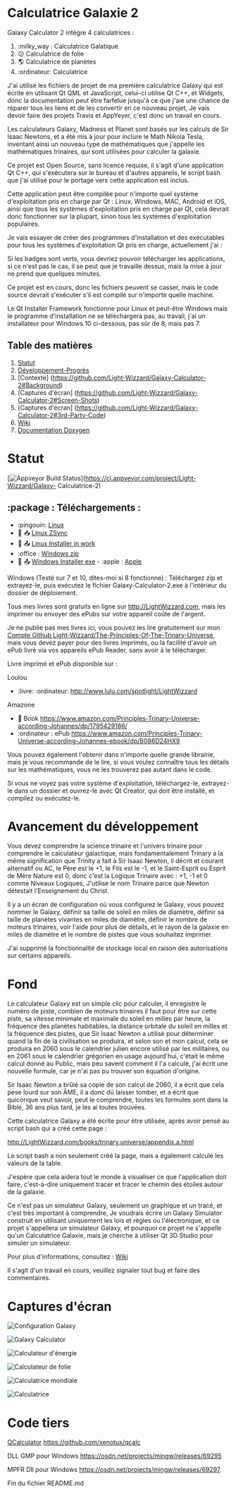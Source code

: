 # Calculatrice Galaxie 2

Galaxy Calculator 2 intègre 4 calculatrices :

1. :milky_way : Calculatrice Galatique
2. :confused: Calculatrice de folie
3. :earth_americas: Calculatrice de planètes
4. :ordinateur: Calculatrice

J'ai utilisé les fichiers de projet de ma première calculatrice Galaxy qui est écrite en utilisant Qt QML et JavaScript,
celui-ci utilise Qt C++, et Widgets,
donc la documentation peut être farfelue jusqu'à ce que j'aie une chance de réparer tous les liens et de les convertir en ce nouveau projet,
Je vais devoir faire des projets Travis et AppYeyer, c'est donc un travail en cours.

Les calculateurs Galaxy, Madness et Planet sont basés sur les calculs de Sir Isaac Newtons,
et a été mis à jour pour inclure le Math Nikola Tesla,
inventant ainsi un nouveau type de mathématiques que j'appelle les mathématiques trinaires, qui sont utilisées pour calculer la galaxie.

Ce projet est Open Source, sans licence requise, il s'agit d'une application Qt C++,
qui s'exécutera sur le bureau et d'autres appareils, le script bash que j'ai utilisé pour le portage vers cette application est inclus.

Cette application peut être compilée pour n'importe quel système d'exploitation pris en charge par Qt : Linux, Windows, MAC, Android et iOS,
ainsi que tous les systèmes d'exploitation pris en charge par Qt, cela devrait donc fonctionner sur la plupart, sinon tous les systèmes d'exploitation populaires.

Je vais essayer de créer des programmes d'installation et des exécutables pour tous les systèmes d'exploitation Qt pris en charge, actuellement j'ai :

Si les badges sont verts, vous devriez pouvoir télécharger les applications, si ce n'est pas le cas,
il se peut que je travaille dessus, mais la mise à jour ne prend que quelques minutes.

Ce projet est en cours, donc les fichiers peuvent se casser, mais le code source devrait s'exécuter s'il est compilé sur n'importe quelle machine.

Le Qt Installer Framework fonctionne pour Linux et peut-être Windows mais le programme d'installation ne se téléchargera pas,
au travail, j'ai un installateur pour Windows 10 ci-dessous, pas sûr de 8, mais pas 7.

## Table des matières

1. [Statut](https://github.com/Light-Wizzard/Galaxy-Calculator-2#Status)
2. [Développement-Progrès](https://github.com/Light-Wizzard/Galaxy-Calculator-2#Development-Progress)
3. [Contexte] (https://github.com/Light-Wizzard/Galaxy-Calculator-2#Background)
4. [Captures d'écran] (https://github.com/Light-Wizzard/Galaxy-Calculator-2#Screen-Shots)
5. [Captures d'écran] (https://github.com/Light-Wizzard/Galaxy-Calculator-2#3rd-Party-Code)
6. [Wiki](https://github.com/Light-Wizzard/Galaxy-Calculator-2/wiki)
7. [Documentation Doxygen](https://light-wizzard.github.io/Galaxy-Calculator-2)

# Statut

[![Appveyor Build Status](https://ci.appveyor.com/api/projects/status/j7htumuwfx31elf6?svg=true)](https://ci.appveyor.com/project/Light-Wizzard/Galaxy- Calculatrice-2)

## :package : **Téléchargements :**

 - :pingouin: [Linux](https://github.com/Light-Wizzard/Galaxy-Calculator-2/releases/download/continuous/Galaxy-Calculator-2-x86_64.AppImage)
 - :penguin: :inbox_tray: [Linux ZSync](https://github.com/Light-Wizzard/Galaxy-Calculator-2/releases/download/continuous/Galaxy-Calculator-2-x86_64.AppImage.zsync)
 - :penguin: :outbox_tray: [Linux Installer in work](https://github.com/Light-Wizzard/Galaxy-Calculator-2/releases/download/continuous/Galaxy-Calculator-2-Linux-Installer)
 - :office : [Windows zip](https://github.com/Light-Wizzard/Galaxy-Calculator-2/releases/download/continuous/GalaxyCalculator2-Windows.zip)
 - :office: :outbox_tray: [Windows Installer exe](https://github.com/Light-Wizzard/Galaxy-Calculator-2/releases/download/continuous/GalaxyCalculator2.exe)
 - :apple : [Apple](https://github.com/Light-Wizzard/Galaxy-Calculator-2/releases/download/continuous/Galaxy-Calculator-2.dmg)

Windows (Testé sur 7 et 10, dites-moi si 8 fonctionne) : Téléchargez zip et extrayez-le, puis exécutez le fichier Galaxy-Calculator-2.exe à l'intérieur du dossier de déploiement.

Tous mes livres sont gratuits en ligne sur http://LightWizzard.com, mais les imprimer ou envoyer des ePubs sur votre appareil coûte de l'argent.

Je ne publie pas mes livres ici, vous pouvez les lire gratuitement sur mon
[Compte Github Light-Wizzard/The-Principles-Of-The-Trinary-Universe](https://github.com/Light-Wizzard/The-Principles-Of-The-Trinary-Universe),
mais vous devez payer pour des livres imprimés, ou la facilité d'avoir un ePub livré via vos appareils ePub Reader, sans avoir à le télécharger.

Livre imprimé et ePub disponible sur :

Loulou
* :livre: :ordinateur: http://www.lulu.com/spotlight/LightWizzard

Amazone
* :book: Book https://www.amazon.com/Principles-Trinary-Universe-according-Johannes/dp/1795429186/
* :ordinateur : ePub https://www.amazon.com/Principles-Trinary-Universe-according-Johannes-ebook/dp/B086D24HX9

Vous pouvez également l'obtenir dans n'importe quelle grande librairie, mais je vous recommande de le lire, si vous voulez connaître tous les détails sur les mathématiques, vous ne les trouverez pas autant dans le code.

Si vous ne voyez pas votre système d'exploitation, téléchargez-le, extrayez-le dans un dossier et ouvrez-le avec Qt Creator, qui doit être installé, et compilez ou exécutez-le.

# Avancement du développement

Vous devez comprendre la science trinaire et l'univers trinaire pour comprendre le calculateur galactique,
mais fondamentalement Trinary a la même signification que Trinity a fait à Sir Isaac Newton, il décrit et courant alternatif ou AC,
le Père est le +1, le Fils est le -1, et le Saint-Esprit ou Esprit de Mère Nature est 0, donc c'est la Logique Trinaire avec : +1, -1 et 0 comme Niveaux Logiques,
J'utilise le nom Trinaire parce que Newton détestait l'Enseignement du Christ.

Il y a un écran de configuration où vous configurez le Galaxy, vous pouvez nommer le Galaxy, définir sa taille de soleil en miles de diamètre,
définir sa taille de planètes vivantes en miles de diamètre, définir le nombre de moteurs trinaires, voir l'aide pour plus de détails,
et le rayon de la galaxie en miles de diamètre et le nombre de pistes que vous souhaitez imprimer.

J'ai supprimé la fonctionnalité de stockage local en raison des autorisations sur certains appareils.

# Fond

Le calculateur Galaxy est un simple clic pour calculer, il enregistre le numéro de piste, combien de moteurs trinaires il faut pour être sur cette piste,
sa vitesse minimale et maximale du soleil en milles par heure, la fréquence des planètes habitables, la distance orbitale du soleil en milles et la fréquence des pistes,
que Sir Isaac Newton a utilisé pour déterminer quand la fin de la civilisation se produira, et selon son et mon calcul,
cela se produira en 2060 sous le calendrier julien encore utilisé par les militaires, ou en 2061 sous le calendrier grégorien en usage aujourd'hui,
c'était le même calcul donné au Public, mais peu savent comment il l'a calculé, j'ai écrit une nouvelle formule, car je n'ai pas pu trouver son équation d'origine.

Sir Isaac Newton a brûlé sa copie de son calcul de 2060, il a écrit que cela pèse lourd sur son ÂME, il a donc dû laisser tomber,
et a écrit que quiconque veut savoir, peut le comprendre, toutes les formules sont dans la Bible, 36 ans plus tard, je les ai toutes trouvées.

Cette calculatrice Galaxy a été écrite pour être utilisée, après avoir pensé au script bash qui a créé cette page :

http://LightWizzard.com/books/trinary.universe/appendix.a.html

Le script bash a non seulement créé la page, mais a également calculé les valeurs de la table.

J'espère que cela aidera tout le monde à visualiser ce que l'application doit faire, c'est-à-dire uniquement tracer et tracer le chemin des étoiles autour de la galaxie.

Ce n'est pas un simulateur Galaxy, seulement un graphique et un tracé, et c'est très important à comprendre,
Je voudrais écrire un Galaxy Simulator construit en utilisant uniquement les lois et règles ou l'électronique,
et ce projet s'appellera un simulateur Galaxy, et pourquoi ce projet ne s'appelle qu'un Calculatrice Galaxie,
mais je cherche à utiliser Qt 3D Studio pour simuler un simulateur.

Pour plus d'informations, consultez : [Wiki](https://github.com/Light-Wizzard/Galaxy-Calculator-2/wiki)

Il s'agit d'un travail en cours, veuillez signaler tout bug et faire des commentaires.

# Captures d'écran

![Configuration Galaxy](/doc/images/screenshot-config.png?raw=true "Configuration Galaxy")

![Galaxy Calculator](/doc/images/screenshot-galaxy.png?raw=true "Galaxy Calculator")

![Calculateur d'énergie](/doc/images/screenshot-energy.png?raw=true "Calculateur d'énergie")

![Calculateur de folie](/doc/images/screenshot-madness.png?raw=true "Calculateur de folie")

![Calculatrice mondiale](/doc/images/screenshot-world.png?raw=true "Calculatrice planétaire")

![Calculatrice](/doc/images/screenshot-calc.png?raw=true "Calculatrice")


# Code tiers

[QCalculator](https://github.com/xenotux/qcalc)
https://github.com/xenotux/qcalc

DLL GMP pour Windows
https://osdn.net/projects/mingw/releases/69295

MPFR Dll pour Windows
https://osdn.net/projects/mingw/releases/69297


Fin du fichier README.md
